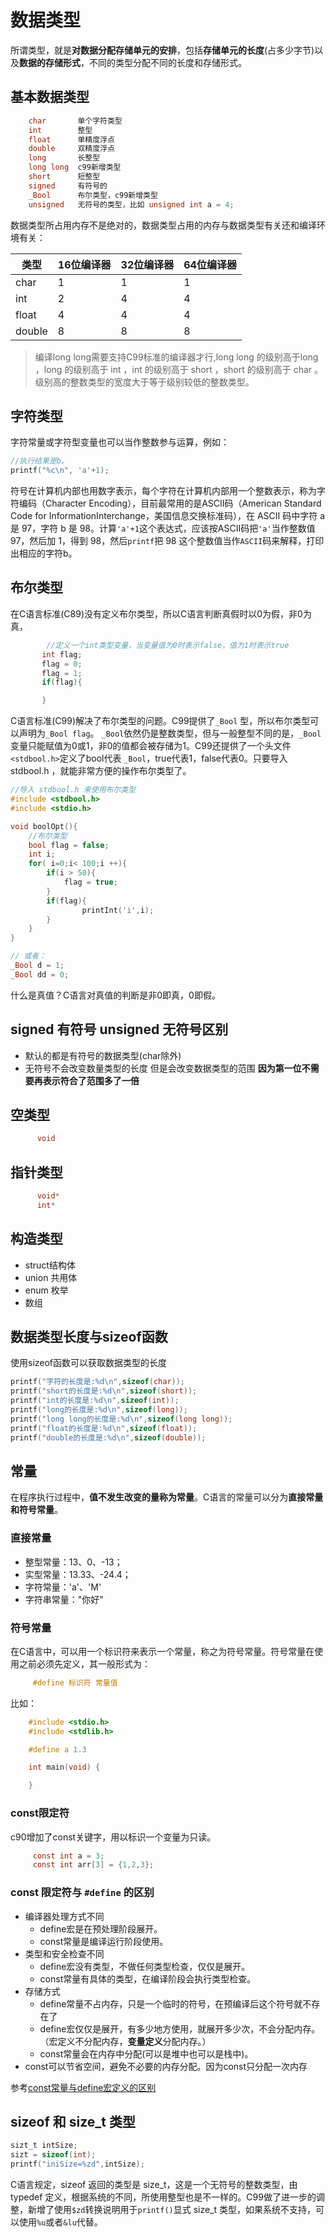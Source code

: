 # 数据类型

所谓类型，就是**对数据分配存储单元的安排**，包括**存储单元的长度**(占多少字节)以及**数据的存储形式**，不同的类型分配不同的长度和存储形式。

## 基本数据类型

```c
    char       单个字符类型
    int        整型
    float      单精度浮点
    double     双精度浮点
    long       长整型
    long long  c99新增类型
    short      短整型
    signed     有符号的
    _Bool      布尔类型，c99新增类型
    unsigned   无符号的类型，比如 unsigned int a = 4;
```

数据类型所占用内存不是绝对的，数据类型占用的内存与数据类型有关还和编译环境有关：

| 类型  | 16位编译器  | 32位编译器  | 64位编译器  |
| ------------ | ------------ | ------------ | ------------ |
| char  | 1  | 1  |  1 |
| int   | 2  |  4 |  4 |
| float  |  4 | 4  | 4  |
| double  | 8  | 8  |  8 |

>编译long long需要支持C99标准的编译器才行,long long 的级别高于long ，long 的级别高于 int ，int 的级别高于 short ，short 的级别高于 char 。级别高的整数类型的宽度大于等于级别较低的整数类型。

## 字符类型

字符常量或字符型变量也可以当作整数参与运算，例如：

```c
//执行结果是b。
printf("%c\n", 'a'+1);
```

符号在计算机内部也用数字表示，每个字符在计算机内部用一个整数表示，称为字符编码（Character Encoding），目前最常用的是ASCII码（American Standard Code for InformationInterchange，美国信息交换标准码），在 ASCII 码中字符 a 是 97，字符 b 是 98。计算`'a'+1`这个表达式，应该按ASCII码把`'a'`当作整数值 97，然后加 1，得到 98，然后`printf`把 98 这个整数值当作`ASCII`码来解释，打印出相应的字符b。

## 布尔类型

在C语言标准(C89)没有定义布尔类型，所以C语言判断真假时以0为假，非0为真，

```c
        //定义一个int类型变量，当变量值为0时表示false，值为1时表示true
       int flag;
       flag = 0;
       flag = 1;
       if(flag){

       }
```

C语言标准(C99)解决了布尔类型的问题。C99提供了`_Bool` 型，所以布尔类型可以声明为`_Bool flag`。 `_Bool`依然仍是整数类型，但与一般整型不同的是，`_Bool`变量只能赋值为0或1，非0的值都会被存储为1。C99还提供了一个头文件`<stdbool.h>`定义了bool代表 `_Bool`，true代表1，false代表0。只要导入 stdbool.h ，就能非常方便的操作布尔类型了。

```c
//导入 stdbool.h 来使用布尔类型
#include <stdbool.h>
#include <stdio.h>

void boolOpt(){
    //布尔类型
    bool flag = false;
    int i;
    for( i=0;i< 100;i ++){
        if(i > 50){
            flag = true;
        }
        if(flag){
                printInt('i',i);
        }
    }
}

// 或者：
_Bool d = 1;
_Bool dd = 0;
```

什么是真值？C语言对真值的判断是非0即真，0即假。

## signed 有符号 unsigned 无符号区别

- 默认的都是有符号的数据类型(char除外)
- 无符号不会改变数量类型的长度 但是会改变数据类型的范围 **因为第一位不需要再表示符合了范围多了一倍**

## 空类型

```c
      void
```

## 指针类型

```c
      void*
      int*
```

## 构造类型

- struct结构体
- union 共用体
- enum 枚举
- 数组

## 数据类型长度与sizeof函数

使用sizeof函数可以获取数据类型的长度

```c
printf("字符的长度是:%d\n",sizeof(char));
printf("short的长度是:%d\n",sizeof(short));
printf("int的长度是:%d\n",sizeof(int));
printf("long的长度是:%d\n",sizeof(long));
printf("long long的长度是:%d\n",sizeof(long long));
printf("float的长度是:%d\n",sizeof(float));
printf("double的长度是:%d\n",sizeof(double));
```

## 常量

在程序执行过程中，**值不发生改变的量称为常量**。C语言的常量可以分为**直接常量和符号常量**。

### 直接常量

- 整型常量：13、0、-13；
- 实型常量：13.33、-24.4；
- 字符常量：'a'、'M'
- 字符串常量："你好"

### 符号常量

在C语言中，可以用一个标识符来表示一个常量，称之为符号常量。符号常量在使用之前必须先定义，其一般形式为：

```c
     #define 标识符 常量值
```

比如：

```c
    #include <stdio.h>
    #include <stdlib.h>

    #define a 1.3

    int main(void) {

    }
```

### const限定符

c90增加了const关键字，用以标识一个变量为只读。

```c
     const int a = 3;
     const int arr[3] = {1,2,3};
```

### const 限定符与 `#define` 的区别

- 编译器处理方式不同
  - define宏是在预处理阶段展开。
  - const常量是编译运行阶段使用。
- 类型和安全检查不同
  - define宏没有类型，不做任何类型检查，仅仅是展开。
  - const常量有具体的类型，在编译阶段会执行类型检查。
- 存储方式
  - define常量不占内存，只是一个临时的符号，在预编译后这个符号就不存在了
  - define宏仅仅是展开，有多少地方使用，就展开多少次，不会分配内存。（宏定义不分配内存，**变量定义**分配内存。）
  - const常量会在内存中分配(可以是堆中也可以是栈中)。
- const可以节省空间，避免不必要的内存分配。因为const只分配一次内存

参考[const常量与define宏定义的区别](http://blog.csdn.net/love_gaohz/article/details/7567856)

## sizeof 和 size_t 类型

```c
sizt_t intSize;
sizt = sizeof(int);
printf("iniSize=%zd",intSize);
```

C语言规定，sizeof 返回的类型是 size_t，这是一个无符号的整数类型，由 typedef 定义，根据系统的不同，所使用整型也是不一样的。C99做了进一步的调整，新增了使用`$zd`转换说明用于`printf()`显式 size_t 类型，如果系统不支持，可以使用`%u`或者`&lu`代替。